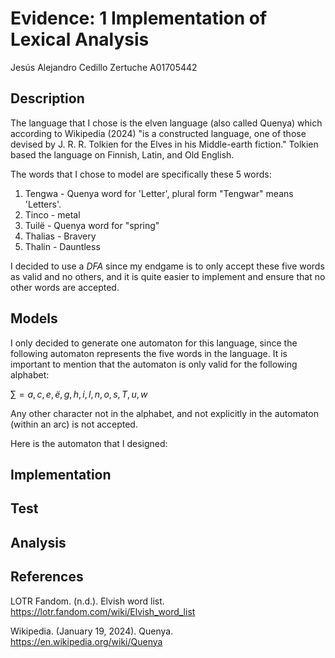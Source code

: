 # Evidence: 1 Implementation of Lexical Analysis
Jesús Alejandro Cedillo Zertuche A01705442

## Description
The language that I chose is the elven language (also called Quenya) which according to Wikipedia (2024) "is a constructed language, one of those devised by J. R. R. Tolkien for the Elves in his Middle-earth fiction." Tolkien based the language on Finnish, Latin, and Old English.

The words that I chose to model are specifically these 5 words: 
1. Tengwa - Quenya word for 'Letter', plural form "Tengwar" means 'Letters'.
2. Tinco - metal
3. Tuilë - Quenya word for "spring"
4. Thalias - Bravery
5. Thalin - Dauntless

I decided to use a *DFA* since my endgame is to only accept these five words as valid and no others, and it is quite easier to implement and ensure that no other words are accepted.

## Models
I only decided to generate one automaton for this language, since the following automaton represents the five words in the language. It is important to mention that the automaton is only valid for the following alphabet: 

$\sum_{} = {a, c, e, ë, g, h, i, l, n, o, s, T, u, w}$

Any other character not in the alphabet, and not explicitly in the automaton (within an arc) is not accepted.

Here is the automaton that I designed: 


## Implementation

## Test

## Analysis

## References
LOTR Fandom. (n.d.). Elvish word list. https://lotr.fandom.com/wiki/Elvish_word_list

Wikipedia. (January 19, 2024). Quenya. https://en.wikipedia.org/wiki/Quenya
